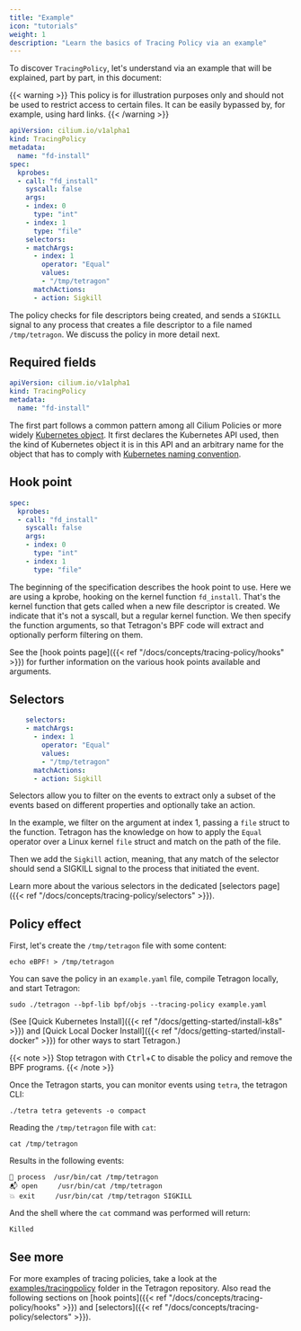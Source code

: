 ```yaml
---
title: "Example"
icon: "tutorials"
weight: 1
description: "Learn the basics of Tracing Policy via an example"
---
```



To discover `TracingPolicy`, let's understand via an example that will be
explained, part by part, in this document:

{{< warning >}}
This policy is for illustration purposes only and should not be used to
restrict access to certain files. It can be easily bypassed by, for example,
using hard links.
{{< /warning >}}

```yaml
apiVersion: cilium.io/v1alpha1
kind: TracingPolicy
metadata:
  name: "fd-install"
spec:
  kprobes:
  - call: "fd_install"
    syscall: false
    args:
    - index: 0
      type: "int"
    - index: 1
      type: "file"
    selectors:
    - matchArgs:
      - index: 1
        operator: "Equal"
        values:
        - "/tmp/tetragon"
      matchActions:
      - action: Sigkill
```

The policy checks for file descriptors being created, and sends a `SIGKILL` signal to any process that
creates a file descriptor to a file named `/tmp/tetragon`. We discuss the policy in more detail
next.

## Required fields

```yaml
apiVersion: cilium.io/v1alpha1
kind: TracingPolicy
metadata:
  name: "fd-install"
```

The first part follows a common pattern among all Cilium Policies or more
widely [Kubernetes object](https://kubernetes.io/docs/concepts/overview/working-with-objects/kubernetes-objects/).
It first declares the Kubernetes API used, then the kind of Kubernetes object
it is in this API and an arbitrary name for the object that has to comply with
[Kubernetes naming convention](https://kubernetes.io/docs/concepts/overview/working-with-objects/names/).

## Hook point

```yaml
spec:
  kprobes:
  - call: "fd_install"
    syscall: false
    args:
    - index: 0
      type: "int"
    - index: 1
      type: "file"
```

The beginning of the specification describes the hook point to use. Here we are
using a kprobe, hooking on the kernel function `fd_install`. That's the kernel
function that gets called when a new file descriptor is created. We
indicate that it's not a syscall, but a regular kernel function. We then
specify the function arguments, so that Tetragon's BPF code will extract
and optionally perform filtering on them.

See the [hook points page]({{< ref "/docs/concepts/tracing-policy/hooks" >}})
for further information on the various hook points available and arguments.

## Selectors

```yaml
    selectors:
    - matchArgs:
      - index: 1
        operator: "Equal"
        values:
        - "/tmp/tetragon"
      matchActions:
      - action: Sigkill
```

Selectors allow you to filter on the events to extract only a subset of the
events based on different properties and optionally take an action.

In the example, we filter on the argument at index 1, passing a `file` struct
to the function. Tetragon has the knowledge on how to apply the `Equal`
operator over a Linux kernel `file` struct and match on the
path of the file.

Then we add the `Sigkill` action, meaning, that any match of the selector
should send a SIGKILL signal to the process that initiated the event.

Learn more about the various selectors in the dedicated
[selectors page]({{< ref "/docs/concepts/tracing-policy/selectors" >}}).

## Policy effect

First, let's create the `/tmp/tetragon` file with some content:
```shell-session
echo eBPF! > /tmp/tetragon
```

You can save the policy in an `example.yaml` file, compile Tetragon locally, and start Tetragon:

```shell-session
sudo ./tetragon --bpf-lib bpf/objs --tracing-policy example.yaml
```

(See [Quick Kubernetes Install]({{< ref "/docs/getting-started/install-k8s" >}}) and [Quick Local
Docker Install]({{< ref "/docs/getting-started/install-docker" >}}) for other ways to start
Tetragon.)


{{< note >}}
Stop tetragon with <kbd>Ctrl</kbd>+<kbd>C</kbd> to disable the policy and
remove the BPF programs.
{{< /note >}}

Once the Tetragon starts, you can monitor events using `tetra`, the tetragon CLI:
```shell-session
./tetra tetra getevents -o compact
```

Reading the `/tmp/tetragon` file with `cat`:
```shell-session
cat /tmp/tetragon
```

Results in the following events:
```
🚀 process  /usr/bin/cat /tmp/tetragon
📬 open     /usr/bin/cat /tmp/tetragon
💥 exit     /usr/bin/cat /tmp/tetragon SIGKILL
```

And the shell where the `cat` command was performed will return:
```
Killed
```

## See more

For more examples of tracing policies, take a look at the
[examples/tracingpolicy](https://github.com/cilium/tetragon/tree/main/examples/tracingpolicy)
folder in the Tetragon repository. Also read the following sections on
[hook points]({{< ref "/docs/concepts/tracing-policy/hooks" >}}) and
[selectors]({{< ref "/docs/concepts/tracing-policy/selectors" >}}).


